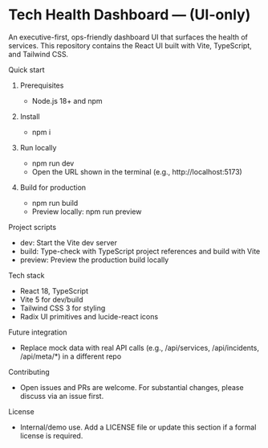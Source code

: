 # Tech Health Dashboard — (UI-only)

An executive-first, ops-friendly dashboard UI that surfaces the health of services. This repository contains the React UI built with Vite, TypeScript, and Tailwind CSS.

Quick start
1) Prerequisites
   - Node.js 18+ and npm

2) Install
   - npm i

3) Run locally
   - npm run dev
   - Open the URL shown in the terminal (e.g., http://localhost:5173)

4) Build for production
   - npm run build
   - Preview locally: npm run preview

Project scripts
- dev: Start the Vite dev server
- build: Type-check with TypeScript project references and build with Vite
- preview: Preview the production build locally

Tech stack
- React 18, TypeScript
- Vite 5 for dev/build
- Tailwind CSS 3 for styling
- Radix UI primitives and lucide-react icons

Future integration
- Replace mock data with real API calls (e.g., /api/services, /api/incidents, /api/meta/*) in a different repo

Contributing
- Open issues and PRs are welcome. For substantial changes, please discuss via an issue first.

License
- Internal/demo use. Add a LICENSE file or update this section if a formal license is required.
